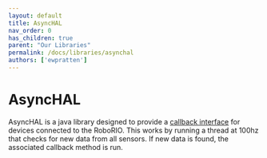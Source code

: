 ```yaml
---
layout: default
title: AsyncHAL
nav_order: 0
has_children: true
parent: "Our Libraries"
permalink: /docs/libraries/asynchal
authors: ['ewpratten']
---
```


# AsyncHAL

AsyncHAL is a java library designed to provide a [callback interface](https://en.wikipedia.org/wiki/Callback_(computer_programming)) for devices connected to the RoboRIO. This works by running a thread at 100hz that checks for new data from all sensors. If new data is found, the associated callback method is run.
